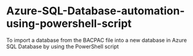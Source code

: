 # Azure-SQL-Database-automation-using-powershell-script
To import a database from the BACPAC file into a new database in Azure SQL Database by using the PowerShell script
